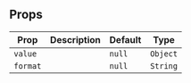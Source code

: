 ## Props

| Prop     | Description | Default | Type     |
| -------- | ----------- | ------- | -------- |
| `value`  |             | `null`  | `Object` |
| `format` |             | `null`  | `String` |
